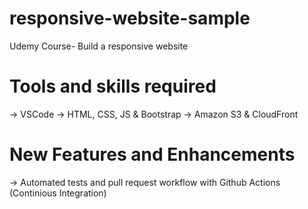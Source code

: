 # responsive-website-sample

Udemy Course- Build a responsive website

# Tools and skills required

-> VSCode
-> HTML, CSS, JS & Bootstrap
-> Amazon S3 & CloudFront

# New Features and Enhancements

-> Automated tests and pull request workflow with Github Actions (Continious Integration)
